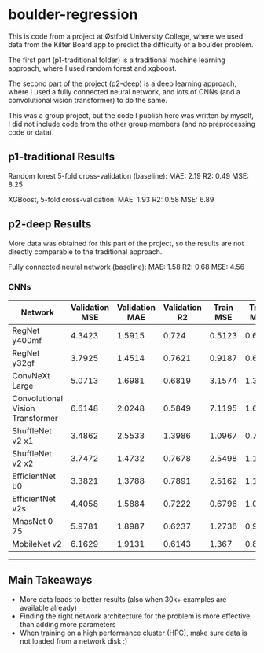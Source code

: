 # boulder-regression

This is code from a project at Østfold University College, where we used data from the Kilter Board app to predict the difficulty of a boulder problem.

The first part (p1-traditional folder) is a traditional machine learning approach, where I used random forest and xgboost.

The second part of the project (p2-deep) is a deep learning approach, where I used a fully connected neural network, and lots of CNNs (and a convolutional vision transformer) to do the same.

This was a group project, but the code I publish here was written by myself, I did not include code from the other group members (and no preprocessing code or data).

## p1-traditional Results

Random forest 5-fold cross-validation (baseline):
MAE: 2.19
R2: 0.49
MSE: 8.25

XGBoost, 5-fold cross-validation:
MAE: 1.93
R2: 0.58
MSE: 6.89

## p2-deep Results

More data was obtained for this part of the project, so the results are not directly comparable to the traditional approach.

Fully connected neural network (baseline):
MAE: 1.58
R2: 0.68
MSE: 4.56

### CNNs

| Network                          | Validation MSE | Validation MAE | Validation R2 | Train MSE | Train MAE | Train R2 | Tuning | Overfitting MSE | Overfitting MAE | Overfitting R2 | Overfitting |
| -------------------------------- | -------------- | -------------- | ------------- | --------- | --------- | -------- | ------ | --------------- | --------------- | -------------- | ----------- |
| RegNet y400mf                    | 4.3423         | 1.5915         | 0.724         | 0.5123    | 0.6801    | 0.9673   | 1      | 88%             | 57%             | 25%            | 0.57        |
| RegNet y32gf                     | 3.7925         | 1.4514         | 0.7621        | 0.9187    | 0.6527    | 0.9425   | 0      | 76%             | 55%             | 19%            | 0.50        |
| ConvNeXt Large                   | 5.0713         | 1.6981         | 0.6819        | 3.1574    | 1.3678    | 0.8026   | 0      | 38%             | 19%             | 15%            | 0.24        |
| Convolutional Vision Transformer | 6.6148         | 2.0248         | 0.5849        | 7.1195    | 1.6839    | 0.7173   | 0      | \-8%            | 17%             | 18%            | 0.09        |
| ShuffleNet v2 x1                 | 3.4862         | 2.5533         | 1.3986        | 1.0967    | 0.7817    | 0.869    | 0      | 69%             | 69%             | \-61%          | 0.26        |
| ShuffleNet v2 x2                 | 3.7472         | 1.4732         | 0.7678        | 2.5498    | 1.1552    | 0.8597   | 0      | 32%             | 22%             | 11%            | 0.21        |
| EfficientNet b0                  | 3.3821         | 1.3788         | 0.7891        | 2.5162    | 1.1221    | 0.862    | 0      | 26%             | 19%             | 8%             | 0.18        |
| EfficientNet v2s                 | 4.4058         | 1.5884         | 0.7222        | 0.6796    | 1.0611    | 0.8673   | 0      | 85%             | 33%             | 17%            | 0.45        |
| MnasNet 0 75                     | 5.9781         | 1.8987         | 0.6237        | 1.2736    | 0.993     | 0.8957   | 0      | 79%             | 48%             | 30%            | 0.52        |
| MobileNet v2                     | 6.1629         | 1.9131         | 0.6143        | 1.367     | 0.8081    | 0.9206   | 0      | 78%             | 58%             | 33%            | 0.56        |

---

## Main Takeaways

- More data leads to better results (also when 30k+ examples are available already)
- Finding the right network architecture for the problem is more effective than adding more parameters
- When training on a high performance cluster (HPC), make sure data is not loaded from a network disk :)
